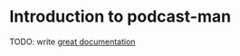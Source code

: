 # Introduction to podcast-man

TODO: write [great documentation](http://jacobian.org/writing/what-to-write/)

